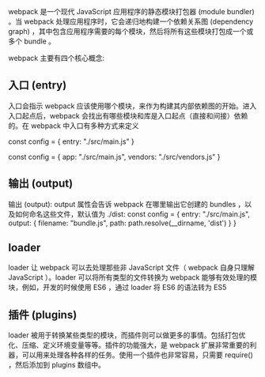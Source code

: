 webpack 是一个现代 JavaScript 应用程序的静态模块打包器 (module bundler) 。当 webpack 处理应用程序时，它会递归地构建一个依赖关系图 (dependency graph) ，其中包含应用程序需要的每个模块，然后将所有这些模块打包成一个或多个 bundle 。

webpack 主要有四个核心概念:

## 入口 (entry)
入口会指示 webpack 应该使用哪个模块，来作为构建其内部依赖图的开始。进入入口起点后，webpack 会找出有哪些模块和库是入口起点（直接和间接）依赖的。在 webpack 中入口有多种方式来定义

const config = {
  entry: "./src/main.js"
}

const config = {
  app: "./src/main.js",
  vendors: "./src/vendors.js"
}


## 输出 (output)

输出 (output): output 属性会告诉 webpack 在哪里输出它创建的 bundles ，以及如何命名这些文件，默认值为 ./dist:
const config = {
  entry: "./src/main.js",
  output: {
    filename: "bundle.js",
    path: path.resolve(__dirname, 'dist')
  }
}

## loader
loader 让 webpack 可以去处理那些非 JavaScript 文件（ webpack 自身只理解 JavaScript ）。loader 可以将所有类型的文件转换为 webpack 能够有效处理的模块，例如，开发的时候使用 ES6 ，通过 loader 将 ES6 的语法转为 ES5 

## 插件 (plugins)

loader 被用于转换某些类型的模块，而插件则可以做更多的事情。包括打包优化、压缩、定义环境变量等等。插件的功能强大，是 webpack 扩展非常重要的利器，可以用来处理各种各样的任务。使用一个插件也非常容易，只需要 require() ，然后添加到 plugins 数组中。